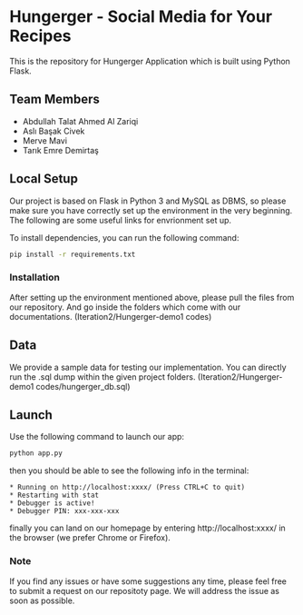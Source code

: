 # Hungerger - Social Media for Your Recipes
This is the repository for Hungerger Application which is built using Python Flask.

## Team Members
- Abdullah Talat Ahmed Al Zariqi
- Aslı Başak Civek
- Merve Mavi
- Tarık Emre Demirtaş

## Local Setup

Our project is based on Flask in Python 3 and MySQL as DBMS, so please make sure you have correctly set up the environment in the very beginning. The following are some useful links for envrionment set up.

To install dependencies, you can run the following command:
```bash
pip install -r requirements.txt
```

### Installation

After setting up the environment mentioned above, please pull the files from our repository. And go inside the folders which come with our documentations. (Iteration2/Hungerger-demo1 codes)

## Data
We provide a sample data for testing our implementation. You can directly run the .sql dump within the given project folders. (Iteration2/Hungerger-demo1 codes/hungerger_db.sql)

## Launch
Use the following command to launch our app:
```bash
python app.py
```

then you should be able to see the following info in the terminal:
```
* Running on http://localhost:xxxx/ (Press CTRL+C to quit)
* Restarting with stat
* Debugger is active!
* Debugger PIN: xxx-xxx-xxx
```

finally you can land on our homepage by entering http://localhost:xxxx/ in the browser (we prefer Chrome or Firefox).

### Note
If you find any issues or have some suggestions any time, please feel free to submit a request on our repositoty page. We will address the issue as soon as possible.
